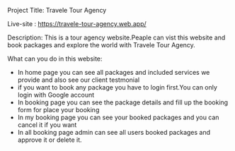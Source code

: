 Project Title: Travele Tour Agency

Live-site : https://travele-tour-agency.web.app/

Description: This is a tour agency website.Peaple can vist this website and book packages and explore the world with Travele Tour Agency.

What can you do in this website:

* In home page you can see all packages and included services we provide and also see our client testmonial
* if you want to book any package you have to login first.You can only login with Google account
* In booking page you can see the package details and fill up the booking form for place your booking
* In my booking page you can see your booked packages and you can cancel it if you want
* In all booking page admin can see all users booked packages and approve it or delete it.
